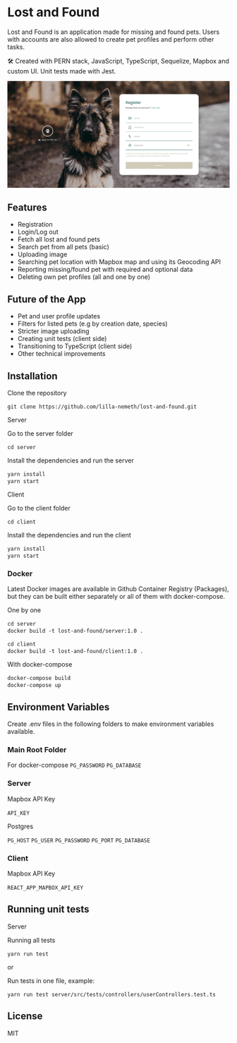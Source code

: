 # Lost and Found

Lost and Found is an application made for missing and found pets. Users with accounts are also allowed to create pet profiles and perform other tasks.

🛠 Created with PERN stack, JavaScript, TypeScript, Sequelize, Mapbox and custom UI. Unit tests made with Jest.

![Registration](https://raw.githubusercontent.com/lilla-nemeth/lost-and-found/main/client/src/assets/images/screenshots/app_screenshot_00.png)

## Features

- Registration
- Login/Log out
- Fetch all lost and found pets
- Search pet from all pets (basic)
- Uploading image
- Searching pet location with Mapbox map and using its Geocoding API
- Reporting missing/found pet with required and optional data
- Deleting own pet profiles (all and one by one)

## Future of the App

- Pet and user profile updates
- Filters for listed pets (e.g by creation date, species)
- Stricter image uploading
- Creating unit tests (client side)
- Transitioning to TypeScript (client side)
- Other technical improvements

## Installation

Clone the repository

```
git clone https://github.com/lilla-nemeth/lost-and-found.git
```

Server

Go to the server folder

```
cd server
```

Install the dependencies and run the server

```
yarn install
yarn start
```

Client

Go to the client folder

```
cd client
```

Install the dependencies and run the client

```
yarn install
yarn start
```

### Docker

Latest Docker images are available in Github Container Registry (Packages), but they can be built either separately or all of them with docker-compose.

One by one

```
cd server
docker build -t lost-and-found/server:1.0 .
```

```
cd client
docker build -t lost-and-found/client:1.0 .
```

With docker-compose

```
docker-compose build
docker-compose up
```

## Environment Variables

Create .env files in the following folders to make environment variables available.

### Main Root Folder

For docker-compose
`PG_PASSWORD`
`PG_DATABASE`

### Server

Mapbox API Key

`API_KEY`

Postgres

`PG_HOST`
`PG_USER`
`PG_PASSWORD`
`PG_PORT`
`PG_DATABASE`

### Client

Mapbox API Key

`REACT_APP_MAPBOX_API_KEY`

## Running unit tests

Server

Running all tests

```
yarn run test
```

or

Run tests in one file, example:

```
yarn run test server/src/tests/controllers/userControllers.test.ts
```

## License

MIT
